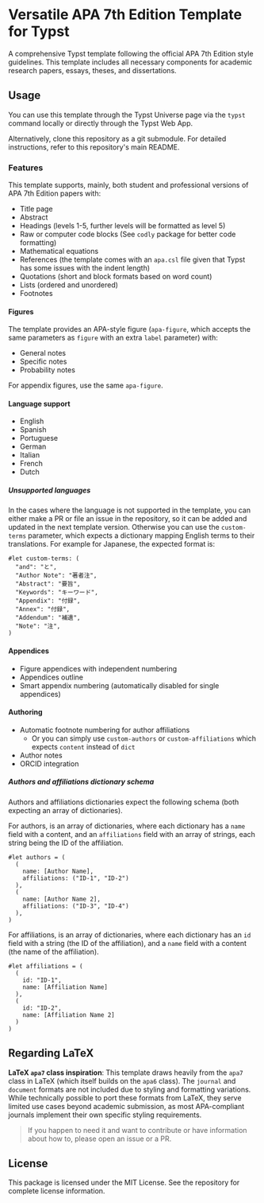 # Versatile APA 7th Edition Template for Typst

A comprehensive Typst template following the official APA 7th Edition style guidelines. This template includes all necessary components for academic research papers, essays, theses, and dissertations.

## Usage

You can use this template through the Typst Universe page via the `typst` command locally or directly through the Typst Web App.

Alternatively, clone this repository as a git submodule. For detailed instructions, refer to this repository's main README.

### Features

This template supports, mainly, both student and professional versions of APA 7th Edition papers with:

- Title page
- Abstract
- Headings (levels 1-5, further levels will be formatted as level 5)
- Raw or computer code blocks (See `codly` package for better code formatting)
- Mathematical equations
- References (the template comes with an `apa.csl` file given that Typst has some issues with the indent length)
- Quotations (short and block formats based on word count)
- Lists (ordered and unordered)
- Footnotes

#### Figures

The template provides an APA-style figure (`apa-figure`, which accepts the same parameters as `figure` with an extra `label` parameter) with:

- General notes
- Specific notes
- Probability notes

For appendix figures, use the same `apa-figure`.

#### Language support

- English
- Spanish
- Portuguese
- German
- Italian
- French
- Dutch

##### Unsupported languages

In the cases where the language is not supported in the template, you can either make a PR or file an issue in the repository, so it can be added and updated in the next template version. Otherwise you can use the `custom-terms` parameter, which expects a dictionary mapping English terms to their translations. For example for Japanese, the expected format is:

```typ
#let custom-terms: (
  "and": "と",
  "Author Note": "著者注",
  "Abstract": "要旨",
  "Keywords": "キーワード",
  "Appendix": "付録",
  "Annex": "付録",
  "Addendum": "補遺",
  "Note": "注",
)
```

#### Appendices

- Figure appendices with independent numbering
- Appendices outline
- Smart appendix numbering (automatically disabled for single appendices)

#### Authoring

- Automatic footnote numbering for author affiliations
  - Or you can simply use `custom-authors` or `custom-affiliations` which expects `content` instead of `dict`
- Author notes
- ORCID integration

##### Authors and affiliations dictionary schema

Authors and affiliations dictionaries expect the following schema (both expecting an array of dictionaries).

For authors, is an array of dictionaries, where each dictionary has a `name` field with a content, and an `affiliations` field with an array of strings, each string being the ID of the affiliation.

```typ
#let authors = (
  (
    name: [Author Name],
    affiliations: ("ID-1", "ID-2")
  ),
  (
    name: [Author Name 2],
    affiliations: ("ID-3", "ID-4")
  ),
)
```

For affiliations, is an array of dictionaries, where each dictionary has an `id` field with a string (the ID of the affiliation), and a `name` field with a content (the name of the affiliation).

```typ
#let affiliations = (
  (
    id: "ID-1",
    name: [Affiliation Name]
  ),
  (
    id: "ID-2",
    name: [Affiliation Name 2]
  )
)
```

## Regarding LaTeX

**LaTeX `apa7` class inspiration**: This template draws heavily from the `apa7` class in LaTeX (which itself builds on the `apa6` class). The `journal` and `document` formats are not included due to styling and formatting variations. While technically possible to port these formats from LaTeX, they serve limited use cases beyond academic submission, as most APA-compliant journals implement their own specific styling requirements.

> If you happen to need it and want to contribute or have information about how to, please open an issue or a PR.

## License

This package is licensed under the MIT License. See the repository for complete license information.
